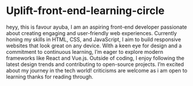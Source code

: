 # Uplift-front-end-learning-circle
heyy, this is favour ayuba,
I am an aspiring front-end developer passionate about creating engaging and user-friendly web experiences. Currently honing my skills in HTML, CSS, and JavaScript, I aim to build responsive websites that look great on any device. With a keen eye for design and a commitment to continuous learning, I’m eager to explore modern frameworks like React and Vue.js. Outside of coding, I enjoy following the latest design trends and contributing to open-source projects. I’m excited about my journey in the tech world!
criticisms are welcome as i am open to learning 
thanks for reading through.
